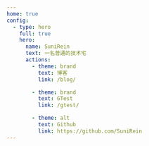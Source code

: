 ```yaml
---
home: true
config:
  - type: hero
    full: true
    hero:
      name: SuniRein
      text: 一名普通的技术宅
      actions:
        - theme: brand
          text: 博客
          link: /blog/

        - theme: brand
          text: GTest
          link: /gtest/

        - theme: alt
          text: Github
          link: https://github.com/SuniRein
---
```

